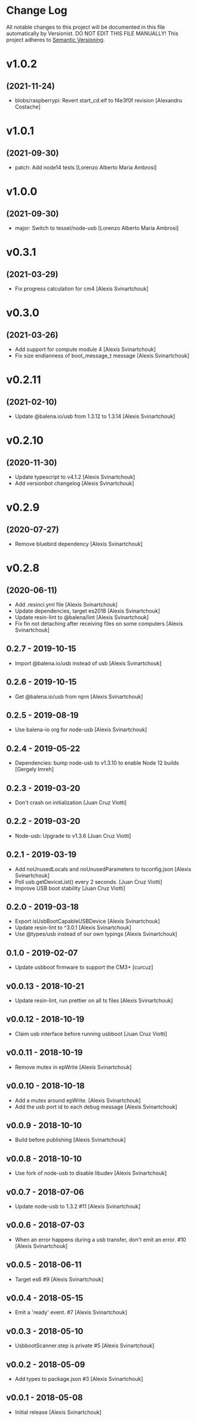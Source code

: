 # Change Log

All notable changes to this project will be documented in this file
automatically by Versionist. DO NOT EDIT THIS FILE MANUALLY!
This project adheres to [Semantic Versioning](http://semver.org/).

# v1.0.2
## (2021-11-24)

* blobs/raspberrypi: Revert start_cd.elf to f4e3f0f revision [Alexandru Costache]

# v1.0.1
## (2021-09-30)

* patch: Add node14 tests [Lorenzo Alberto Maria Ambrosi]

# v1.0.0
## (2021-09-30)

* major: Switch to tessel/node-usb [Lorenzo Alberto Maria Ambrosi]

# v0.3.1
## (2021-03-29)

* Fix progress calculation for cm4 [Alexis Svinartchouk]

# v0.3.0
## (2021-03-26)

* Add support for compute module 4 [Alexis Svinartchouk]
* Fix size endianness of boot_message_t message [Alexis Svinartchouk]

# v0.2.11
## (2021-02-10)

* Update @balena.io/usb from 1.3.12 to 1.3.14 [Alexis Svinartchouk]

# v0.2.10
## (2020-11-30)

* Update typescript to v4.1.2 [Alexis Svinartchouk]
* Add versionbot changelog [Alexis Svinartchouk]

# v0.2.9
## (2020-07-27)

* Remove bluebird dependency [Alexis Svinartchouk]

# v0.2.8
## (2020-06-11)

* Add .resinci.yml file [Alexis Svinartchouk]
* Update dependencies, target es2018 [Alexis Svinartchouk]
* Update resin-lint to @balena/lint [Alexis Svinartchouk]
* Fix fin not detaching after receiving files on some computers [Alexis Svinartchouk]

## 0.2.7 - 2019-10-15

* Import @balena.io/usb instead of usb [Alexis Svinartchouk]

## 0.2.6 - 2019-10-15

* Get @balena.io/usb from npm [Alexis Svinartchouk]

## 0.2.5 - 2019-08-19

* Use balena-io org for node-usb [Alexis Svinartchouk]

## 0.2.4 - 2019-05-22

* Dependencies: bump node-usb to v1.3.10 to enable Node 12 builds [Gergely Imreh]

## 0.2.3 - 2019-03-20

* Don't crash on initialization [Juan Cruz Viotti]

## 0.2.2 - 2019-03-20

* Node-usb: Upgrade to v1.3.6 [Juan Cruz Viotti]

## 0.2.1 - 2019-03-19

* Add noUnusedLocals and noUnusedParameters to tsconfig.json [Alexis Svinartchouk]
* Poll usb.getDeviceList() every 2 seconds. [Juan Cruz Viotti]
* Improve USB boot stability [Juan Cruz Viotti]

## 0.2.0 - 2019-03-18

* Export isUsbBootCapableUSBDevice [Alexis Svinartchouk]
* Update resin-lint to ^3.0.1 [Alexis Svinartchouk]
* Use @types/usb instead of our own typings [Alexis Svinartchouk]

## 0.1.0 - 2019-02-07

* Update usbboot firmware to support the CM3+ [curcuz]

## v0.0.13 - 2018-10-21

* Update resin-lint, run prettier on all ts files [Alexis Svinartchouk]

## v0.0.12 - 2018-10-19

* Claim usb interface before running usbboot [Juan Cruz Viotti]

## v0.0.11 - 2018-10-19

* Remove mutex in epWrite [Alexis Svinartchouk]

## v0.0.10 - 2018-10-18

* Add a mutex around epWrite. [Alexis Svinartchouk]
* Add the usb port id to each debug message [Alexis Svinartchouk]

## v0.0.9 - 2018-10-10

* Build before publishing [Alexis Svinartchouk]

## v0.0.8 - 2018-10-10

* Use fork of node-usb to disable libudev [Alexis Svinartchouk]

## v0.0.7 - 2018-07-06

* Update node-usb to 1.3.2 #11 [Alexis Svinartchouk]

## v0.0.6 - 2018-07-03

* When an error happens during a usb transfer, don't emit an error. #10 [Alexis Svinartchouk]

## v0.0.5 - 2018-06-11

* Target es6 #9 [Alexis Svinartchouk]

## v0.0.4 - 2018-05-15

* Emit a 'ready' event. #7 [Alexis Svinartchouk]

## v0.0.3 - 2018-05-10

* UsbbootScanner.step is private #5 [Alexis Svinartchouk]

## v0.0.2 - 2018-05-09

* Add types to package.json #3 [Alexis Svinartchouk]

## v0.0.1 - 2018-05-08

* Initial release [Alexis Svinartchouk]
